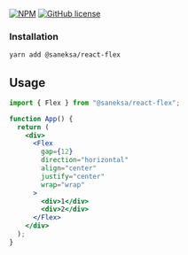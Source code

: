[![NPM](https://img.shields.io/npm/v/@saneksa/react-flex?style=plastic&color=red)](https://npmjs.com/package/@saneksa/react-flex/) [![GitHub license](https://img.shields.io/npm/l/@saneksa/react-flex?style=plastic)](https://github.com/saneksa/react-flex/blob/master/LICENSE)

### Installation

```sh
yarn add @saneksa/react-flex
```

## Usage

```jsx
import { Flex } from "@saneksa/react-flex";

function App() {
  return (
    <div>
      <Flex
        gap={12}
        direction="horizontal"
        align="center"
        justify="center"
        wrap="wrap"
      >
        <div>1</div>
        <div>2</div>
      </Flex>
    </div>
  );
}
```
